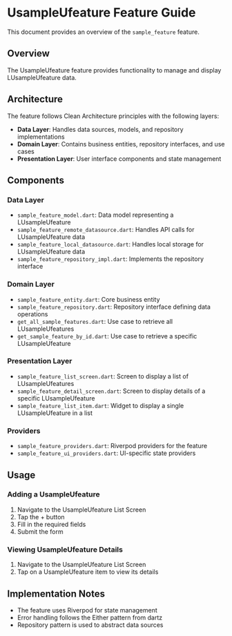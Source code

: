 # UsampleUfeature Feature Guide

This document provides an overview of the `sample_feature` feature.

## Overview

The UsampleUfeature feature provides functionality to manage and display LUsampleUfeature data.

## Architecture

The feature follows Clean Architecture principles with the following layers:

- **Data Layer**: Handles data sources, models, and repository implementations
- **Domain Layer**: Contains business entities, repository interfaces, and use cases
- **Presentation Layer**: User interface components and state management

## Components

### Data Layer

- `sample_feature_model.dart`: Data model representing a LUsampleUfeature
- `sample_feature_remote_datasource.dart`: Handles API calls for LUsampleUfeature data
- `sample_feature_local_datasource.dart`: Handles local storage for LUsampleUfeature data
- `sample_feature_repository_impl.dart`: Implements the repository interface

### Domain Layer

- `sample_feature_entity.dart`: Core business entity
- `sample_feature_repository.dart`: Repository interface defining data operations
- `get_all_sample_features.dart`: Use case to retrieve all LUsampleUfeatures
- `get_sample_feature_by_id.dart`: Use case to retrieve a specific LUsampleUfeature

### Presentation Layer

- `sample_feature_list_screen.dart`: Screen to display a list of LUsampleUfeatures
- `sample_feature_detail_screen.dart`: Screen to display details of a specific LUsampleUfeature
- `sample_feature_list_item.dart`: Widget to display a single LUsampleUfeature in a list

### Providers

- `sample_feature_providers.dart`: Riverpod providers for the feature
- `sample_feature_ui_providers.dart`: UI-specific state providers

## Usage

### Adding a UsampleUfeature

1. Navigate to the UsampleUfeature List Screen
2. Tap the + button
3. Fill in the required fields
4. Submit the form

### Viewing UsampleUfeature Details

1. Navigate to the UsampleUfeature List Screen
2. Tap on a UsampleUfeature item to view its details

## Implementation Notes

- The feature uses Riverpod for state management
- Error handling follows the Either pattern from dartz
- Repository pattern is used to abstract data sources
